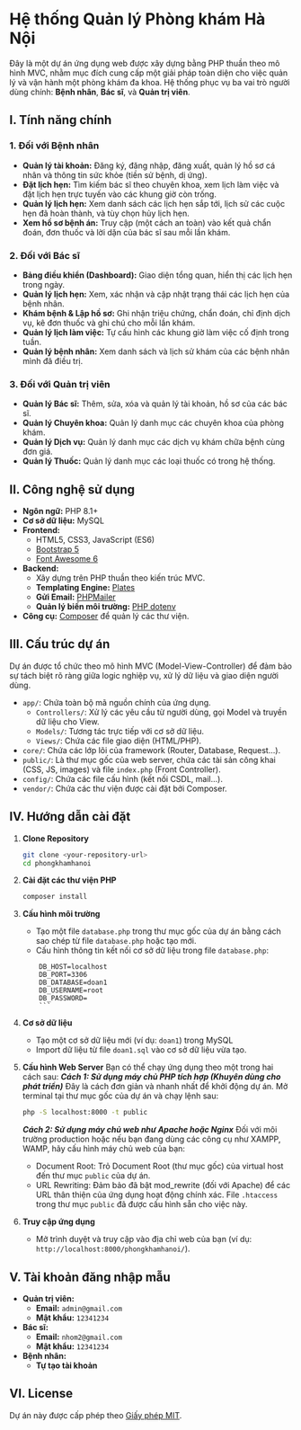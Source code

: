 # Hệ thống Quản lý Phòng khám Hà Nội

Đây là một dự án ứng dụng web được xây dựng bằng PHP thuần theo mô hình MVC, nhằm mục đích cung cấp một giải pháp toàn diện cho việc quản lý và vận hành một phòng khám đa khoa. Hệ thống phục vụ ba vai trò người dùng chính: **Bệnh nhân**, **Bác sĩ**, và **Quản trị viên**.

## I. Tính năng chính

### 1. Đối với Bệnh nhân
- **Quản lý tài khoản:** Đăng ký, đăng nhập, đăng xuất, quản lý hồ sơ cá nhân và thông tin sức khỏe (tiền sử bệnh, dị ứng).
- **Đặt lịch hẹn:** Tìm kiếm bác sĩ theo chuyên khoa, xem lịch làm việc và đặt lịch hẹn trực tuyến vào các khung giờ còn trống.
- **Quản lý lịch hẹn:** Xem danh sách các lịch hẹn sắp tới, lịch sử các cuộc hẹn đã hoàn thành, và tùy chọn hủy lịch hẹn.
- **Xem hồ sơ bệnh án:** Truy cập (một cách an toàn) vào kết quả chẩn đoán, đơn thuốc và lời dặn của bác sĩ sau mỗi lần khám.

### 2. Đối với Bác sĩ
- **Bảng điều khiển (Dashboard):** Giao diện tổng quan, hiển thị các lịch hẹn trong ngày.
- **Quản lý lịch hẹn:** Xem, xác nhận và cập nhật trạng thái các lịch hẹn của bệnh nhân.
- **Khám bệnh & Lập hồ sơ:** Ghi nhận triệu chứng, chẩn đoán, chỉ định dịch vụ, kê đơn thuốc và ghi chú cho mỗi lần khám.
- **Quản lý lịch làm việc:** Tự cấu hình các khung giờ làm việc cố định trong tuần.
- **Quản lý bệnh nhân:** Xem danh sách và lịch sử khám của các bệnh nhân mình đã điều trị.

### 3. Đối với Quản trị viên
- **Quản lý Bác sĩ:** Thêm, sửa, xóa và quản lý tài khoản, hồ sơ của các bác sĩ.
- **Quản lý Chuyên khoa:** Quản lý danh mục các chuyên khoa của phòng khám.
- **Quản lý Dịch vụ:** Quản lý danh mục các dịch vụ khám chữa bệnh cùng đơn giá.
- **Quản lý Thuốc:** Quản lý danh mục các loại thuốc có trong hệ thống.

## II. Công nghệ sử dụng

- **Ngôn ngữ:** PHP 8.1+
- **Cơ sở dữ liệu:** MySQL
- **Frontend:**
  - HTML5, CSS3, JavaScript (ES6)
  - [Bootstrap 5](https://getbootstrap.com/)
  - [Font Awesome 6](https://fontawesome.com/)
- **Backend:**
  - Xây dựng trên PHP thuần theo kiến trúc MVC.
  - **Templating Engine:** [Plates](https://platesphp.com/)
  - **Gửi Email:** [PHPMailer](https://github.com/PHPMailer/PHPMailer)
  - **Quản lý biến môi trường:** [PHP dotenv](https://github.com/vlucas/phpdotenv)
- **Công cụ:** [Composer](https://getcomposer.org/) để quản lý các thư viện.

## III. Cấu trúc dự án

Dự án được tổ chức theo mô hình MVC (Model-View-Controller) để đảm bảo sự tách biệt rõ ràng giữa logic nghiệp vụ, xử lý dữ liệu và giao diện người dùng.

- `app/`: Chứa toàn bộ mã nguồn chính của ứng dụng.
  - `Controllers/`: Xử lý các yêu cầu từ người dùng, gọi Model và truyền dữ liệu cho View.
  - `Models/`: Tương tác trực tiếp với cơ sở dữ liệu.
  - `Views/`: Chứa các file giao diện (HTML/PHP).
- `core/`: Chứa các lớp lõi của framework (Router, Database, Request...).
- `public/`: Là thư mục gốc của web server, chứa các tài sản công khai (CSS, JS, images) và file `index.php` (Front Controller).
- `config/`: Chứa các file cấu hình (kết nối CSDL, mail...).
- `vendor/`: Chứa các thư viện được cài đặt bởi Composer.

## IV. Hướng dẫn cài đặt

1.  **Clone Repository**
    ```bash
    git clone <your-repository-url>
    cd phongkhamhanoi
    ```

2.  **Cài đặt các thư viện PHP**
    ```bash
    composer install
    ```

3.  **Cấu hình môi trường**
    -   Tạo một file `database.php` trong thư mục gốc của dự án bằng cách sao chép từ file `database.php` hoặc tạo mới.
    -   Cấu hình thông tin kết nối cơ sở dữ liệu trong file `database.php`:
    ```
        DB_HOST=localhost
        DB_PORT=3306
        DB_DATABASE=doan1
        DB_USERNAME=root
        DB_PASSWORD=
        ```

4.  **Cơ sở dữ liệu**
    -   Tạo một cơ sở dữ liệu mới (ví dụ: `doan1`) trong MySQL
    -   Import dữ liệu từ file `doan1.sql` vào cơ sở dữ liệu vừa tạo.

5.  **Cấu hình Web Server**
    Bạn có thể chạy ứng dụng theo một trong hai cách sau:
    ***Cách 1: Sử dụng máy chủ PHP tích hợp (Khuyên dùng cho phát triển)***
    Đây là cách đơn giản và nhanh nhất để khởi động dự án. Mở terminal tại thư mục gốc của dự án và chạy lệnh sau:

    ````bash
    php -S localhost:8000 -t public
    ````
    ***Cách 2: Sử dụng máy chủ web như Apache hoặc Nginx***
    Đối với môi trường production hoặc nếu bạn đang dùng các công cụ như XAMPP, WAMP, hãy cấu hình máy chủ web của bạn:
    -   Document Root: Trỏ Document Root (thư mục gốc) của virtual host đến thư mục `public` của dự án.
    -   URL Rewriting: Đảm bảo đã bật mod_rewrite (đối với Apache) để các URL thân thiện của ứng dụng hoạt động chính xác. File `.htaccess` trong thư mục `public` đã được cấu hình sẵn cho việc này.


6.  **Truy cập ứng dụng**
    -   Mở trình duyệt và truy cập vào địa chỉ web của bạn (ví dụ: `http://localhost:8000/phongkhamhanoi/`).

## V. Tài khoản đăng nhập mẫu

- **Quản trị viên:**
  - **Email:** `admin@gmail.com`
  - **Mật khẩu:** `12341234`
- **Bác sĩ:**
  - **Email:** `nhom2@gmail.com`
  - **Mật khẩu:** `12341234`
- **Bệnh nhân:**
  - **Tự tạo tài khoản**

## VI. License

Dự án này được cấp phép theo [Giấy phép MIT](LICENSE).